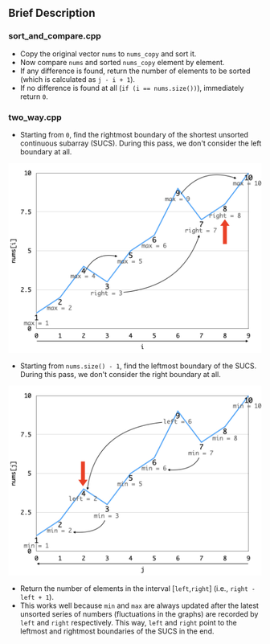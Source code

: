 ## Brief Description

### sort_and_compare.cpp

* Copy the original vector `nums` to `nums_copy` and sort it.
* Now compare `nums` and sorted `nums_copy` element by element.
* If any difference is found, return the number of elements to be sorted (which is calculated as `j - i + 1`).
* If no difference is found at all (`if (i == nums.size())`), immediately return `0`.

### two_way.cpp

* Starting from `0`, find the rightmost boundary of the shortest unsorted continuous subarray (SUCS). During this pass, we don't consider the left boundary at all.

![shortest_unsorted_continuous_subarray.001](shortest_unsorted_continuous_subarray.001.jpeg "Going right")

* Starting from `nums.size() - 1`, find the leftmost boundary of the SUCS. During this pass, we don't consider the right boundary at all.

![shortest_unsorted_continuous_subarray.002](shortest_unsorted_continuous_subarray.002.jpeg "Going left")

* Return the number of elements in the interval [`left`,`right`] (i.e., `right - left + 1`).
* This works well because `min` and `max` are always updated after the latest unsorted series of numbers (fluctuations in the graphs) are recorded by `left` and `right` respectively. This way, `left` and `right` point to the leftmost and rightmost boundaries of the SUCS in the end.
